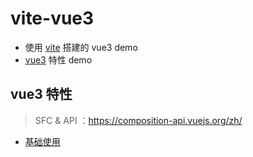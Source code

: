 # vite-vue3
- 使用 [vite](https://github.com/vitejs/vite) 搭建的 vue3 demo
- [vue3](https://github.com/vuejs/vue-next) 特性 demo

## vue3 特性

> SFC & API ：https://composition-api.vuejs.org/zh/

- [基础使用]()
